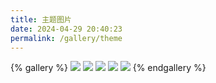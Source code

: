```yaml
---
title: 主题图片
date: 2024-04-29 20:40:23
permalink: /gallery/theme
---
```

{% gallery %}
![](/images/index.jpg)
![](/images/background.jpg)
![](/images/cover-default.jpg)
![](/images/cover-default-2.jpg)
![](/images/cover-default-3.jpg)
{% endgallery %}
